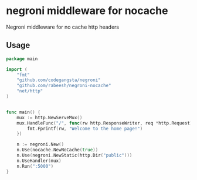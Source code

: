 # negroni middleware for nocache

Negroni middleware for no cache http headers

## Usage


~~~ go
package main

import (
    "fmt"
    "github.com/codegangsta/negroni"
    "github.com/rabeesh/negroni-nocache"
    "net/http"
)


func main() {
    mux := http.NewServeMux()
    mux.HandleFunc("/", func(rw http.ResponseWriter, req *http.Request) {
        fmt.Fprintf(rw, "Welcome to the home page!")
    })

    n := negroni.New()
    n.Use(nocache.NewNoCache(true))
    n.Use(negroni.NewStatic(http.Dir("public")))
    n.UseHandler(mux)
    n.Run(":5000")
}
~~~
